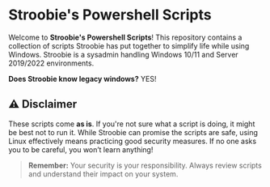 # Stroobie's Powershell Scripts

Welcome to **Stroobie's Powershell Scripts**! This repository contains a collection of scripts Stroobie has put together to simplify life while using Windows. Stroobie is a sysadmin handling Windows 10/11 and Server 2019/2022 environments. 

**Does Stroobie know legacy windows?** YES!

## ⚠️ **Disclaimer**
These scripts come **as is**. If you're not sure what a script is doing, it might be best not to run it. While Stroobie can promise the scripts are safe, using Linux effectively means practicing good security measures. If no one asks you to be careful, you won’t learn anything!

> **Remember:** Your security is your responsibility. Always review scripts and understand their impact on your system.
